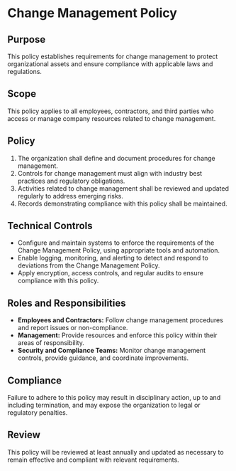 # Change Management Policy

## Purpose
This policy establishes requirements for change management to protect organizational assets and ensure compliance with applicable laws and regulations.

## Scope
This policy applies to all employees, contractors, and third parties who access or manage company resources related to change management.

## Policy
1. The organization shall define and document procedures for change management.
2. Controls for change management must align with industry best practices and regulatory obligations.
3. Activities related to change management shall be reviewed and updated regularly to address emerging risks.
4. Records demonstrating compliance with this policy shall be maintained.

## Technical Controls
- Configure and maintain systems to enforce the requirements of the Change Management Policy, using appropriate tools and automation.
- Enable logging, monitoring, and alerting to detect and respond to deviations from the Change Management Policy.
- Apply encryption, access controls, and regular audits to ensure compliance with this policy.

## Roles and Responsibilities
- **Employees and Contractors:** Follow change management procedures and report issues or non-compliance.
- **Management:** Provide resources and enforce this policy within their areas of responsibility.
- **Security and Compliance Teams:** Monitor change management controls, provide guidance, and coordinate improvements.

## Compliance
Failure to adhere to this policy may result in disciplinary action, up to and including termination, and may expose the organization to legal or regulatory penalties.

## Review
This policy will be reviewed at least annually and updated as necessary to remain effective and compliant with relevant requirements.
